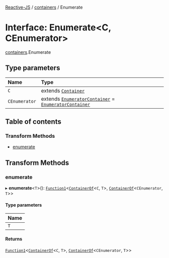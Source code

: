 [Reactive-JS](../README.md) / [containers](../modules/containers.md) / Enumerate

# Interface: Enumerate<C, CEnumerator\>

[containers](../modules/containers.md).Enumerate

## Type parameters

| Name | Type |
| :------ | :------ |
| `C` | extends [`Container`](containers.Container.md) |
| `CEnumerator` | extends [`EnumeratorContainer`](containers.EnumeratorContainer.md) = [`EnumeratorContainer`](containers.EnumeratorContainer.md) |

## Table of contents

### Transform Methods

- [enumerate](containers.Enumerate.md#enumerate)

## Transform Methods

### enumerate

▸ **enumerate**<`T`\>(): [`Function1`](../modules/functions.md#function1)<[`ContainerOf`](../modules/containers.md#containerof)<`C`, `T`\>, [`ContainerOf`](../modules/containers.md#containerof)<`CEnumerator`, `T`\>\>

#### Type parameters

| Name |
| :------ |
| `T` |

#### Returns

[`Function1`](../modules/functions.md#function1)<[`ContainerOf`](../modules/containers.md#containerof)<`C`, `T`\>, [`ContainerOf`](../modules/containers.md#containerof)<`CEnumerator`, `T`\>\>
